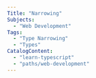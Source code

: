 ```yaml
---
Title: "Narrowing"
Subjects:
  - "Web Development"
Tags:
  - "Type Narrowing"
  - "Types"
CatalogContent:
  - "learn-typescript"
  - "paths/web-development"
---
```


